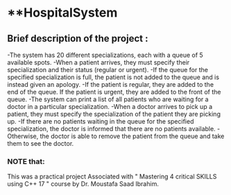 
# **HospitalSystem

## Brief description of the  project :

-The system has 20 different specializations, each with a queue of 5 available spots. 
-When a patient arrives, they must specify their specialization and their status (regular or urgent). 
-If the queue for the specified specialization is full, the patient is not added to the queue and is instead given an apology. 
-If the patient is regular, they are added to the end of the queue. If the patient is urgent, they are added to the front of the queue. 
-The system can print a list of all patients who are waiting for a doctor in a particular specialization. 
-When a doctor arrives to pick up a patient, they must specify the specialization of the patient they are picking up. 
-If there are no patients waiting in the queue for the specified specialization, the doctor is informed that there are no patients available. 
-Otherwise, the doctor is able to remove the patient from the queue and take them to see the doctor.





### NOTE that:

This was a practical project Associated with " Mastering 4 critical SKILLS using C++ 17 " course by Dr. Moustafa Saad Ibrahim.
